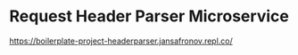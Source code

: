 # Request Header Parser Microservice

https://boilerplate-project-headerparser.jansafronov.repl.co/
